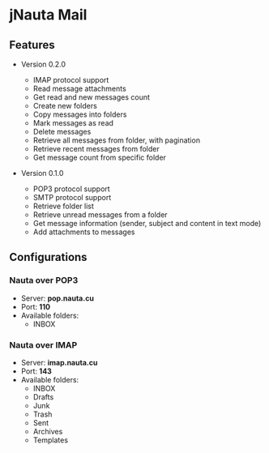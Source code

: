 # jNauta Mail

## Features

* Version 0.2.0
    * IMAP protocol support
    * Read message attachments
    * Get read and new messages count
    * Create new folders
    * Copy messages into folders
    * Mark messages as read
    * Delete messages
    * Retrieve all messages from folder, with pagination
    * Retrieve recent messages from folder
    * Get message count from specific folder

* Version 0.1.0
    * POP3 protocol support
    * SMTP protocol support    
    * Retrieve folder list
    * Retrieve unread messages from a folder
    * Get message information (sender, subject and content in text mode)
    * Add attachments to messages

## Configurations

### Nauta over POP3

* Server: **pop.nauta.cu**
* Port: **110**
* Available folders:
    * INBOX

### Nauta over IMAP

* Server: **imap.nauta.cu**
* Port: **143**
* Available folders:
    * INBOX
    * Drafts
    * Junk
    * Trash
    * Sent
    * Archives
    * Templates
